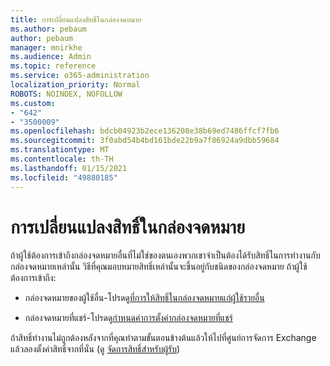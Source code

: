 ```yaml
---
title: การเปลี่ยนแปลงสิทธิ์ในกล่องจดหมาย
ms.author: pebaum
author: pebaum
manager: mnirkhe
ms.audience: Admin
ms.topic: reference
ms.service: o365-administration
localization_priority: Normal
ROBOTS: NOINDEX, NOFOLLOW
ms.custom:
- "642"
- "3500009"
ms.openlocfilehash: bdcb04923b2ece136208e38b69ed7486ffcf7fb6
ms.sourcegitcommit: 3f0abd54b4bd161bde22b9a7f86924a9dbb59684
ms.translationtype: MT
ms.contentlocale: th-TH
ms.lasthandoff: 01/15/2021
ms.locfileid: "49880185"
---
```

# <a name="changing-permissions-on-a-mailbox"></a>การเปลี่ยนแปลงสิทธิ์ในกล่องจดหมาย

ถ้าผู้ใช้ต้องการเข้าถึงกล่องจดหมายอื่นที่ไม่ใช่ของตนเองพวกเขาจำเป็นต้องได้รับสิทธิ์ในการทำงานกับกล่องจดหมายเหล่านั้น วิธีที่คุณมอบหมายสิทธิ์เหล่านั้นจะขึ้นอยู่กับชนิดของกล่องจดหมาย ถ้าผู้ใช้ต้องการเข้าถึง:
  
- กล่องจดหมายของผู้ใช้อื่น-โปรดดู[ที่การให้สิทธิ์ในกล่องจดหมายแก่ผู้ใช้รายอื่น](https://docs.microsoft.com/microsoft-365/admin/add-users/give-mailbox-permissions-to-another-user)
    
- กล่องจดหมายที่แชร์-โปรดดู[กำหนดค่าการตั้งค่ากล่องจดหมายที่แชร์](https://docs.microsoft.com/microsoft-365/admin/email/configure-a-shared-mailbox#add-or-remove-members)
    
ถ้าสิทธิ์ทำงานไม่ถูกต้องหลังจากที่คุณทำตามขั้นตอนข้างต้นแล้วให้ไปที่ศูนย์การจัดการ Exchange แล้วลองตั้งค่าสิทธิ์จากที่นั่น (ดู [จัดการสิทธิ์สำหรับผู้รับ](https://technet.microsoft.com/library/jj919240%28v=exchg.150%29.aspx))
  
